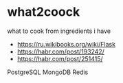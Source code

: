 # what2coock
what to cook from ingredients i have

* https://ru.wikibooks.org/wiki/Flask
* https://habr.com/post/193242/
* https://habr.com/post/251415/

PostgreSQL
MongoDB
Redis
